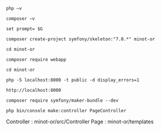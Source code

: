 ```
php –v

composer –v

set prompt= $G

composer create-project symfony/skeleton:"7.0.*" minot-or

cd minot-or

composer require webapp

cd minot-or

php -S localhost:8000 -t public -d display_errors=1

http://localhost:8000

composer require symfony/maker-bundle --dev

php bin/console make:controller PageController
```

Controller : minot-or/src/Controller
Page : minot-or/templates
